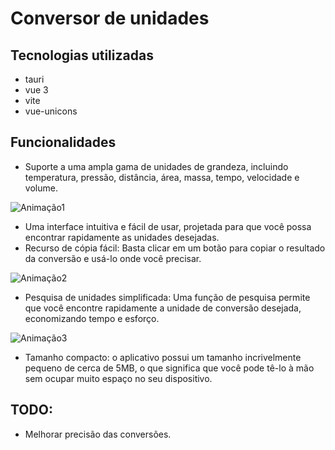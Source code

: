 # Conversor de unidades
## Tecnologias utilizadas
- tauri
- vue 3
- vite
- vue-unicons
## Funcionalidades
- Suporte a uma ampla gama de unidades de grandeza, incluindo temperatura, pressão, distância, área, massa, tempo, velocidade e volume.

![Animação1](https://github.com/thiagocarvalho93/conversor-tauri/assets/80463699/c6a5b209-8853-4559-bc61-8d7b1d34421b)

- Uma interface intuitiva e fácil de usar, projetada para que você possa encontrar rapidamente as unidades desejadas.
- Recurso de cópia fácil: Basta clicar em um botão para copiar o resultado da conversão e usá-lo onde você precisar.

![Animação2](https://github.com/thiagocarvalho93/conversor-tauri/assets/80463699/36fefbd0-91df-4053-8927-6c26e632146c)

- Pesquisa de unidades simplificada: Uma função de pesquisa permite que você encontre rapidamente a unidade de conversão desejada, economizando tempo e esforço.

![Animação3](https://github.com/thiagocarvalho93/conversor-tauri/assets/80463699/2d515fe1-bc2c-4652-8814-82b0d6d3cfac)

- Tamanho compacto: o aplicativo possui um tamanho incrivelmente pequeno de cerca de 5MB, o que significa que você pode tê-lo à mão sem ocupar muito espaço no seu dispositivo.

## TODO:

- Melhorar precisão das conversões.
